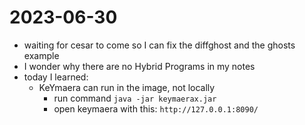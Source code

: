 2023-06-30
==========
- waiting for cesar to come so I can fix the diffghost and the ghosts example
- I wonder why there are no Hybrid Programs in my notes
- today I learned:
	- KeYmaera can run in the image, not locally
		- run command `java -jar keymaerax.jar`
		- open keymaera with this: `http://127.0.0.1:8090/`
